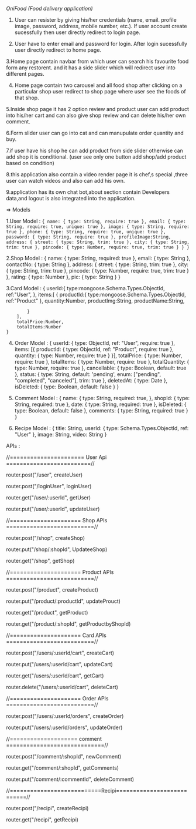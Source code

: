 *OniFood (Food delivery application)*

1. User can resister by giving his/her credentials (name, email. profile image, password, address, mobile number, etc.). If user account create sucessfully then user directly redirect to login page.

2. User have to enter email and password for login. After login sucessfully user directly redirect to home page.

3.Home page contain navbar from which user can search his favourite food form any restorent.  and it has a side slider which will redirect user into different pages. 

4. Home page contain two carousel and all food shop after clicking on a particular shop user redirect to shop page where user see the foods of that shop.

5.Inside shop page it has 2 option review and product user can add product into his/her cart and can also give shop review and can delete his/her own comment.

6.Form slider user can go into cat and can manupulate order quantity and buy.

7.if user have his shop he can add product from side slider otherwise can add shop it is conditional. (user see only one button add shop/add product based on condition)

8.this application also contain a video render page it is chef,s special ,three user can watch videos and also can add his own.

9.application has its own chat bot,about section contain Developers data,and logout is also integrated into the application.


=> Models

1.User Model :
`{
    name: { type: String, require: true },
    email: { type: String, require: true, unique: true },
    image: { type: String, require: true },
    phone: { type: String, require: true, unique: true },
    password: { type: String, require: true },
    profileImage:String,
    address: {
        street: { type: String, trim: true },
        city: { type: String, trim: true },
        pincode: { type: Number, require: true, trim: true }
    }
}`

2.Shop Model :
{
    name: { type: String, required: true },
    email: { type: String },
    contactNo: { type: String },
    address: {
        street: { type: String, trim: true },
        city: { type: String, trim: true },
        pincode: { type: Number, require: true, trim: true }
    },
    rating: { type: Number },
    pic: { type: String }
}

3.Card Model : 
    {
        userId:{
            type:mongoose.Schema.Types.ObjectId,
            ref:"User",
        },
        items:[
            {
                productId:{
                    type:mongoose.Schema.Types.ObjectId,
                    ref:"Product"
                },
                quantity:Number,
                productImg:String,
                productName:String,

            }
        ],
        totalPrice:Number,
        totalItems:Number
    }

4. Order Model : 
{
    userId: { type: ObjectId, ref: "User", require: true },
  items: [{
    productId: { type: ObjectId, ref: "Product", require: true },
    quantity: { type: Number, require: true }
  }],
  totalPrice: { type: Number, require: true },
  totalItems: { type: Number, require: true },
  totalQuantity: { type: Number, require: true },
  cancellable: { type: Boolean, default: true },
  status: { type: String, default: 'pending', enum: ["pending", "completed", "canceled"], trim: true },
  deletedAt: { type: Date },
  isDeleted: { type: Boolean, default: false }
}

5. Comment Model : 
{
    name: {
        type: String,
        required: true,
    },
    shopId: {
        type: String,
        required: true
    },
    date: {
        type: String,
        required: true
    },
    isDeleted: { type: Boolean, default: false },
    comments: {
        type: String,
        required: true
    }
}

6. Recipe Model : 
{
    title: String,
    userId: {
        type: Schema.Types.ObjectId,
        ref: "User"
    },
    image: String,
    video: String
}


APIs :

//====================== User Api =========================//

router.post("/user", createUser)

router.post("/loginUser", loginUser)

router.get("/user/:userId", getUser)

router.put("/user/:userId", updateUser)

//===================== Shop APIs ==========================//

router.post("/shop", createShop)

router.put("/shop/:shopId", UpdateeShop)

router.get("/shop", getShop)


//===================== Product APIs ==========================//

router.post("/product", createProduct)

router.put("/product/:productId", updateProuct)

router.get("/product", getProduct)

router.get("/product/:shopId", getProductbyShopId)


//===================== Card APIs ==========================//

router.post("/users/:userId/cart", createCart)

router.put("/users/:userId/cart", updateCart)

router.get("/users/:userId/cart", getCart)

router.delete("/users/:userId/cart", deleteCart)


//===================== Order APIs ==========================//

router.post("/users/:userId/orders", createOrder)

router.put("/users/:userId/orders", updateOrder)

//==================== comment =============================//

router.post("/comment/:shopId", newComment)

router.get("/comment/:shopId", getComments)

router.put("/comment/:commentId", deleteComment)


//===========================Recipi===========================//

router.post("/recipi", createRecipi)

router.get("/recipi", getRecipi)

